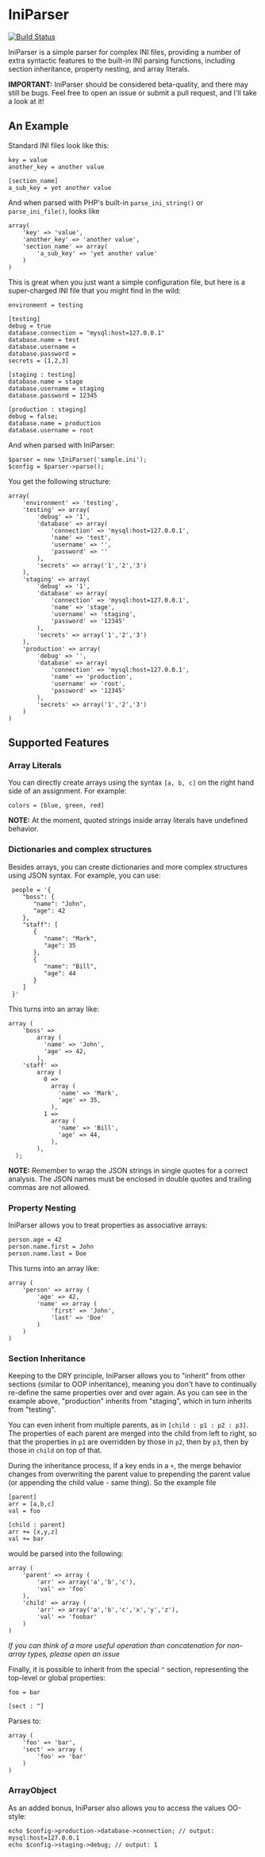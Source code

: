 # IniParser

[![Build Status](https://secure.travis-ci.org/austinhyde/IniParser.png?branch=master)](http://travis-ci.org/austinhyde/IniParser)

IniParser is a simple parser for complex INI files, providing a number of extra syntactic features to the built-in INI parsing functions, including section inheritance, property nesting, and array literals.

**IMPORTANT:** IniParser should be considered beta-quality, and there may still be bugs. Feel free to open an issue or submit a pull request, and I'll take a look at it!

## An Example

Standard INI files look like this:

    key = value
    another_key = another value
    
    [section_name]
    a_sub_key = yet another value

And when parsed with PHP's built-in `parse_ini_string()` or `parse_ini_file()`, looks like

    array(
        'key' => 'value',
        'another_key' => 'another value',
        'section_name' => array(
            'a_sub_key' => 'yet another value'
        )
    )

This is great when you just want a simple configuration file, but here is a super-charged INI file that you might find in the wild:

    environment = testing
    
    [testing]
    debug = true
    database.connection = "mysql:host=127.0.0.1"
    database.name = test
    database.username = 
    database.password =
    secrets = [1,2,3]
    
    [staging : testing]
    database.name = stage
    database.username = staging
    database.password = 12345
    
    [production : staging]
    debug = false;
    database.name = production
    database.username = root

And when parsed with IniParser:

    $parser = new \IniParser('sample.ini');
    $config = $parser->parse();

You get the following structure:

    array(
        'environment' => 'testing',
        'testing' => array(
            'debug' => '1',
            'database' => array(
                'connection' => 'mysql:host=127.0.0.1',
                'name' => 'test',
                'username' => '',
                'password' => ''
            ),
            'secrets' => array('1','2','3')
        ),
        'staging' => array(
            'debug' => '1',
            'database' => array(
                'connection' => 'mysql:host=127.0.0.1',
                'name' => 'stage',
                'username' => 'staging',
                'password' => '12345'
            ),
            'secrets' => array('1','2','3')
        ),
        'production' => array(
            'debug' => '',
            'database' => array(
                'connection' => 'mysql:host=127.0.0.1',
                'name' => 'production',
                'username' => 'root',
                'password' => '12345'
            ),
            'secrets' => array('1','2','3')
        )
    )

## Supported Features

### Array Literals

You can directly create arrays using the syntax `[a, b, c]` on the right hand side of an assignment. For example:

    colors = [blue, green, red]

**NOTE:** At the moment, quoted strings inside array literals have undefined behavior.

### Dictionaries and complex structures

Besides arrays, you can create dictionaries and more complex structures using JSON syntax. For example, you can use:

     people = '{
        "boss": {
           "name": "John", 
           "age": 42 
        }, 
        "staff": [
           {
              "name": "Mark",
              "age": 35 
           }, 
           {
              "name": "Bill", 
              "age": 44 
           }
        ] 
     }'

This turns into an array like:

    array (
        'boss' => 
            array (
              'name' => 'John',
              'age' => 42,
            ),
        'staff' => 
            array (
              0 => 
                array (
                  'name' => 'Mark',
                  'age' => 35,
                ),
              1 => 
                array (
                  'name' => 'Bill',
                  'age' => 44,
                ),
            ),
      );

**NOTE:**  Remember to wrap the JSON strings in single quotes for a correct analysis. The JSON names must be enclosed in double quotes and trailing commas are not allowed.

### Property Nesting

IniParser allows you to treat properties as associative arrays:

    person.age = 42
    person.name.first = John
    person.name.last = Doe

This turns into an array like:

    array (
        'person' => array (
            'age' => 42,
            'name' => array (
                'first' => 'John',
                'last' => 'Doe'
            )
        )
    )

### Section Inheritance

Keeping to the DRY principle, IniParser allows you to "inherit" from other sections (similar to OOP inheritance), meaning you don't have to continually re-define the same properties over and over again. As you can see in the example above, "production" inherits from "staging", which in turn inherits from "testing".

You can even inherit from multiple parents, as in `[child : p1 : p2 : p3]`. The properties of each parent are merged into the child from left to right, so that the properties in `p1` are overridden by those in `p2`, then by `p3`, then by those in `child` on top of that.

During the inheritance process, if a key ends in a `+`, the merge behavior changes from overwriting the parent value to prepending the parent value (or appending the child value - same thing). So the example file

    [parent]
    arr = [a,b,c]
    val = foo

    [child : parent]
    arr += [x,y,z]
    val += bar

would be parsed into the following:

    array (
        'parent' => array (
            'arr' => array('a','b','c'),
            'val' => 'foo'
        ),
        'child' => array (
            'arr' => array('a','b','c','x','y','z'),
            'val' => 'foobar'
        )
    )

*If you can think of a more useful operation than concatenation for non-array types, please open an issue*

Finally, it is possible to inherit from the special `^` section, representing the top-level or global properties:

    foo = bar

    [sect : ^]

Parses to:

    array (
        'foo' => 'bar',
        'sect' => array (
            'foo' => 'bar'
        )
    )

### ArrayObject

As an added bonus, IniParser also allows you to access the values OO-style:

    echo $config->production->database->connection; // output: mysql:host=127.0.0.1
    echo $config->staging->debug; // output: 1